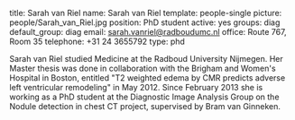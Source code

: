 title: Sarah van Riel
name: Sarah van Riel
template: people-single
picture: people/Sarah_van_Riel.jpg
position: PhD student
active: yes
groups: diag
default_group: diag
email: sarah.vanriel@radboudumc.nl
office: Route 767, Room 35
telephone: +31 24 3655792
type: phd

Sarah van Riel studied Medicine at the Radboud University Nijmegen. Her Master thesis was done in collaboration with the Brigham and Women's Hospital in Boston, entitled "T2 weighted edema by CMR predicts adverse left ventricular remodeling" in May 2012. Since February 2013 she is working as a PhD student at the Diagnostic Image Analysis Group on the Nodule detection in chest CT project, supervised by Bram van Ginneken.
